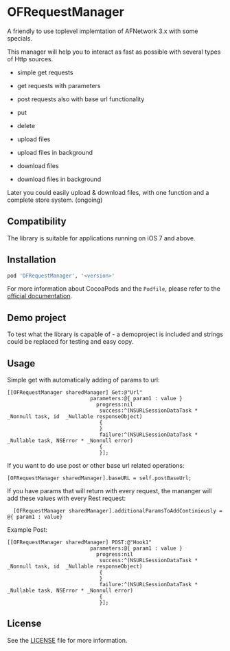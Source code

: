 # OFRequestManager
A friendly to use toplevel implemtation of AFNetwork 3.x with some specials.

This manager will help you to interact as fast as possible with several types of Http sources.

* simple get requests
* get requests with parameters
* post requests also with base url functionality
* put
* delete

* upload files
* upload files in background
* download files
* download files in background

Later you could easily upload & download files, with one function and a complete store system. (ongoing)

## Compatibility

The library is suitable for applications running on iOS 7 and above.


## Installation

```ruby
pod 'OFRequestManager', '<version>'
```

For more information about CocoaPods and the `Podfile`, please refer to the [official documentation](http://guides.cocoapods.org/).

## Demo project

To test what the library is capable of - a demoproject is included and strings could be replaced for testing and easy copy.

## Usage
Simple get with automatically adding of params to url:
```objc
[[OFRequestManager sharedManager] Get:@"Url"
                           parameters:@{ param1 : value }
                             progress:nil
                              success:^(NSURLSessionDataTask * _Nonnull task, id  _Nullable responseObject)
                              {
                              }
                              failure:^(NSURLSessionDataTask * _Nullable task, NSError * _Nonnull error)
                              {
                              }];
```


If you want to do use post or other base url related operations:

```objc
[OFRequestManager sharedManager].baseURL = self.postBaseUrl;
```

If you have params that will return with every request, the mananger will add these values with every Rest request:

```objc
  [OFRequestManager sharedManager].additionalParamsToAddContiniously = @{ param1 : value}
```

Example Post:
```objc
[[OFRequestManager sharedManager] POST:@"Hook1"
                           parameters:@{ param1 : value }
                             progress:nil
                              success:^(NSURLSessionDataTask * _Nonnull task, id  _Nullable responseObject)
                              {
                              }
                              failure:^(NSURLSessionDataTask * _Nullable task, NSError * _Nonnull error)
                              {
                              }];
```

## License

See the [LICENSE](LICENSE) file for more information.
